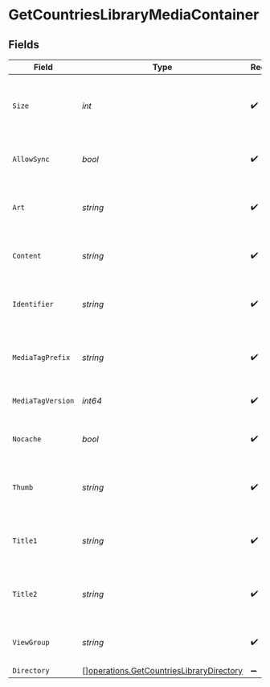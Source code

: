 # GetCountriesLibraryMediaContainer


## Fields

| Field                                                                                                | Type                                                                                                 | Required                                                                                             | Description                                                                                          | Example                                                                                              |
| ---------------------------------------------------------------------------------------------------- | ---------------------------------------------------------------------------------------------------- | ---------------------------------------------------------------------------------------------------- | ---------------------------------------------------------------------------------------------------- | ---------------------------------------------------------------------------------------------------- |
| `Size`                                                                                               | *int*                                                                                                | :heavy_check_mark:                                                                                   | Number of media items returned in this response.                                                     | 50                                                                                                   |
| `AllowSync`                                                                                          | *bool*                                                                                               | :heavy_check_mark:                                                                                   | Indicates whether syncing is allowed.                                                                | false                                                                                                |
| `Art`                                                                                                | *string*                                                                                             | :heavy_check_mark:                                                                                   | URL for the background artwork of the media container.                                               | /:/resources/show-fanart.jpg                                                                         |
| `Content`                                                                                            | *string*                                                                                             | :heavy_check_mark:                                                                                   | The content type or mode.                                                                            | secondary                                                                                            |
| `Identifier`                                                                                         | *string*                                                                                             | :heavy_check_mark:                                                                                   | An plugin identifier for the media container.                                                        | com.plexapp.plugins.library                                                                          |
| `MediaTagPrefix`                                                                                     | *string*                                                                                             | :heavy_check_mark:                                                                                   | The prefix used for media tag resource paths.                                                        | /system/bundle/media/flags/                                                                          |
| `MediaTagVersion`                                                                                    | *int64*                                                                                              | :heavy_check_mark:                                                                                   | The version number for media tags.                                                                   | 1734362201                                                                                           |
| `Nocache`                                                                                            | *bool*                                                                                               | :heavy_check_mark:                                                                                   | Specifies whether caching is disabled.                                                               | true                                                                                                 |
| `Thumb`                                                                                              | *string*                                                                                             | :heavy_check_mark:                                                                                   | URL for the thumbnail image of the media container.                                                  | /:/resources/show.png                                                                                |
| `Title1`                                                                                             | *string*                                                                                             | :heavy_check_mark:                                                                                   | The primary title of the media container.                                                            | TV Series                                                                                            |
| `Title2`                                                                                             | *string*                                                                                             | :heavy_check_mark:                                                                                   | The secondary title of the media container.                                                          | By Starring Actor                                                                                    |
| `ViewGroup`                                                                                          | *string*                                                                                             | :heavy_check_mark:                                                                                   | Identifier for the view group layout.                                                                | secondary                                                                                            |
| `Directory`                                                                                          | [][operations.GetCountriesLibraryDirectory](../../models/operations/getcountrieslibrarydirectory.md) | :heavy_minus_sign:                                                                                   | N/A                                                                                                  |                                                                                                      |